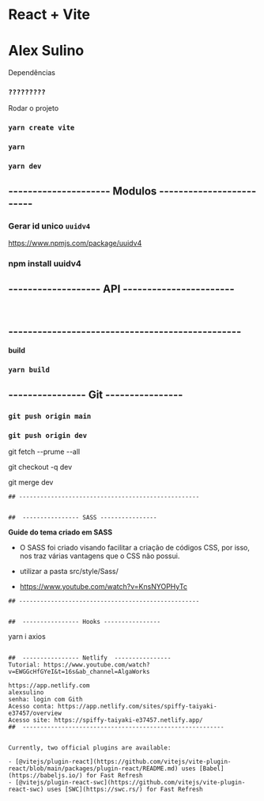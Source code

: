 # React + Vite


# Alex Sulino

Dependências
### `?????????`

Rodar o projeto
### `yarn create vite`
### `yarn`
### `yarn dev`


## --------------------- Modulos ------------------------- 


###  Gerar id unico `uuidv4`
https://www.npmjs.com/package/uuidv4
### npm install uuidv4


## ------------------- API  -----------------------
```


```

## ------------------------------------------------



**build**
### `yarn build`


##  ---------------- Git ----------------
### `git push origin main`
### `git push origin dev`

git fetch --prume --all

git checkout -q dev

git merge dev

```
## ---------------------------------------------------


##  ---------------- SASS ----------------
```
**Guide do tema criado em SASS**
-  O SASS foi criado visando facilitar a criação de códigos CSS, por isso, nos traz várias 
vantagens que o CSS não possui.

- utilizar a pasta src/style/Sass/ 
- https://www.youtube.com/watch?v=KnsNYOPHyTc
```
## ---------------------------------------------------


##  ---------------- Hooks ----------------
```
yarn i axios

```

##  ---------------- Netlify  ----------------
Tutorial: https://www.youtube.com/watch?v=EWGGcHfGYeI&t=16s&ab_channel=AlgaWorks

https://app.netlify.com
alexsulino
senha: login com Gith
Acesso conta: https://app.netlify.com/sites/spiffy-taiyaki-e37457/overview
Acesso site: https://spiffy-taiyaki-e37457.netlify.app/
##  ---------------------------------------------------------


Currently, two official plugins are available:

- [@vitejs/plugin-react](https://github.com/vitejs/vite-plugin-react/blob/main/packages/plugin-react/README.md) uses [Babel](https://babeljs.io/) for Fast Refresh
- [@vitejs/plugin-react-swc](https://github.com/vitejs/vite-plugin-react-swc) uses [SWC](https://swc.rs/) for Fast Refresh
